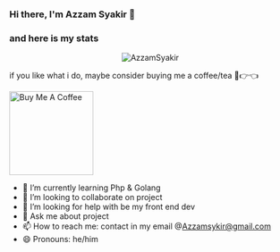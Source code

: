 ### Hi there, I'm Azzam Syakir 👋

### and here is my stats
<p align="center"> <img src="https://github-readme-stats.vercel.app/api?username=AzzamSyakir&show_icons=true&theme=gotham" alt="AzzamSyakir" />

if you like what i do, maybe consider buying me a coffee/tea 🥺👉👈

<a href="https://www.buymeacoffee.com/azzamsykirk" target="_blank"><img src="https://cdn.buymeacoffee.com/buttons/v2/default-red.png" alt="Buy Me A Coffee" width="150" ></a>

- 🌱 I’m currently learning Php & Golang
- 👯 I’m looking to collaborate on project
- 🤔 I’m looking for help with be my front end dev
- 💬 Ask me about project
- 📫 How to reach me: contact in my email @Azzamsykir@gmail.com
- 😄 Pronouns: he/him




